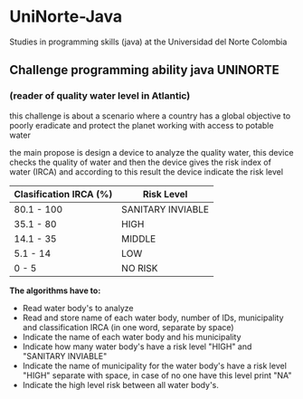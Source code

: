 # UniNorte-Java
Studies in programming skills (java) at the Universidad del Norte Colombia
## Challenge programming ability java UNINORTE
### (reader of quality water level in Atlantic)

this challenge is about a scenario where a country has a global objective to poorly eradicate and protect the planet working with access to potable water 

the main propose is design a device to analyze the quality water, this device checks the quality of water and then the device gives the risk index of water (IRCA) and according to this result the device indicate the risk level


| Clasification IRCA (%)  |  Risk Level | 
| ------------ | ------------ | 
| 80.1 - 100  | SANITARY INVIABLE  |
| 35.1 - 80  | HIGH  | 
|  14.1 - 35 |  MIDDLE | 
|  5.1 - 14 |  LOW | 
| 0 - 5  | NO RISK  |

**The algorithms have to:**

- Read water body's to analyze
- Read and store name of each water body, number of IDs, municipality and classification IRCA (in one word, separate by space)
- Indicate the name of each water body and his municipality
- Indicate how many water body's have a risk level "HIGH" and "SANITARY INVIABLE"
- Indicate the name of municipality for the water body's have a risk level "HIGH" separate with space, in case of no one have this level print "NA"
- Indicate the high level risk between all water body's.
